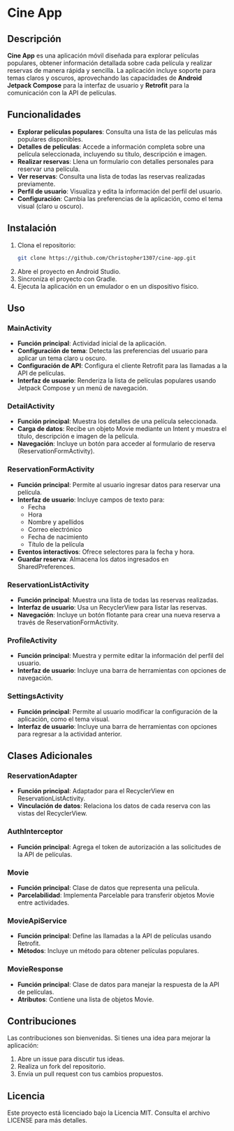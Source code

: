 # Cine App

## Descripción
**Cine App** es una aplicación móvil diseñada para explorar películas populares, obtener información detallada sobre cada película y realizar reservas de manera rápida y sencilla. La aplicación incluye soporte para temas claros y oscuros, aprovechando las capacidades de **Android Jetpack Compose** para la interfaz de usuario y **Retrofit** para la comunicación con la API de películas.

## Funcionalidades
- **Explorar películas populares**: Consulta una lista de las películas más populares disponibles.
- **Detalles de películas**: Accede a información completa sobre una película seleccionada, incluyendo su título, descripción e imagen.
- **Realizar reservas**: Llena un formulario con detalles personales para reservar una película.
- **Ver reservas**: Consulta una lista de todas las reservas realizadas previamente.
- **Perfil de usuario**: Visualiza y edita la información del perfil del usuario.
- **Configuración**: Cambia las preferencias de la aplicación, como el tema visual (claro u oscuro).

## Instalación
1. Clona el repositorio:
   ```bash
   git clone https://github.com/Christopher1307/cine-app.git
   ```
2. Abre el proyecto en Android Studio.
3. Sincroniza el proyecto con Gradle.
4. Ejecuta la aplicación en un emulador o en un dispositivo físico.

## Uso

### MainActivity
- **Función principal**: Actividad inicial de la aplicación.
- **Configuración de tema**: Detecta las preferencias del usuario para aplicar un tema claro u oscuro.
- **Configuración de API**: Configura el cliente Retrofit para las llamadas a la API de películas.
- **Interfaz de usuario**: Renderiza la lista de películas populares usando Jetpack Compose y un menú de navegación.

### DetailActivity
- **Función principal**: Muestra los detalles de una película seleccionada.
- **Carga de datos**: Recibe un objeto Movie mediante un Intent y muestra el título, descripción e imagen de la película.
- **Navegación**: Incluye un botón para acceder al formulario de reserva (ReservationFormActivity).

### ReservationFormActivity
- **Función principal**: Permite al usuario ingresar datos para reservar una película.
- **Interfaz de usuario**: Incluye campos de texto para:
  - Fecha
  - Hora
  - Nombre y apellidos
  - Correo electrónico
  - Fecha de nacimiento
  - Título de la película
- **Eventos interactivos**: Ofrece selectores para la fecha y hora.
- **Guardar reserva**: Almacena los datos ingresados en SharedPreferences.

### ReservationListActivity
- **Función principal**: Muestra una lista de todas las reservas realizadas.
- **Interfaz de usuario**: Usa un RecyclerView para listar las reservas.
- **Navegación**: Incluye un botón flotante para crear una nueva reserva a través de ReservationFormActivity.

### ProfileActivity
- **Función principal**: Muestra y permite editar la información del perfil del usuario.
- **Interfaz de usuario**: Incluye una barra de herramientas con opciones de navegación.

### SettingsActivity
- **Función principal**: Permite al usuario modificar la configuración de la aplicación, como el tema visual.
- **Interfaz de usuario**: Incluye una barra de herramientas con opciones para regresar a la actividad anterior.

## Clases Adicionales

### ReservationAdapter
- **Función principal**: Adaptador para el RecyclerView en ReservationListActivity.
- **Vinculación de datos**: Relaciona los datos de cada reserva con las vistas del RecyclerView.

### AuthInterceptor
- **Función principal**: Agrega el token de autorización a las solicitudes de la API de películas.

### Movie
- **Función principal**: Clase de datos que representa una película.
- **Parcelabilidad**: Implementa Parcelable para transferir objetos Movie entre actividades.

### MovieApiService
- **Función principal**: Define las llamadas a la API de películas usando Retrofit.
- **Métodos**: Incluye un método para obtener películas populares.

### MovieResponse
- **Función principal**: Clase de datos para manejar la respuesta de la API de películas.
- **Atributos**: Contiene una lista de objetos Movie.

## Contribuciones
Las contribuciones son bienvenidas. Si tienes una idea para mejorar la aplicación:

1. Abre un issue para discutir tus ideas.
2. Realiza un fork del repositorio.
3. Envía un pull request con tus cambios propuestos.

## Licencia
Este proyecto está licenciado bajo la Licencia MIT. Consulta el archivo LICENSE para más detalles.
